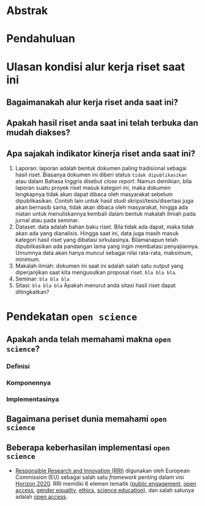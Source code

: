 # Abstrak 




# Pendahuluan



# Ulasan kondisi alur kerja riset saat ini

## Bagaimanakah alur kerja riset anda saat ini?



## Apakah hasil riset anda saat ini telah terbuka dan mudah diakses?


## Apa sajakah indikator kinerja riset anda saat ini?

1. Laporan: laporan adalah bentuk dokumen paling tradisional sebagai hasil riset. Biasanya dokumen ini diberi status `tidak dipublikasikan` atau dalam Bahasa Inggris disebut _close report_. Namun demikian, bila laporan suatu proyek riset masuk kategori ini, maka dokumen lengkapnya tidak akan dapat dibaca oleh masyarakat sebelum dipublikasikan. Contoh lain untuk hasil studi skripsi/tesis/disertasi juga akan bernasib sama, tidak akan dibaca oleh masyarakat, hingga ada niatan untuk menuliskannya kembali dalam bentuk makalah ilmiah pada jurnal atau pada seminar.
2. Dataset: data adalah bahan baku riset. Bila tidak ada dapat, maka tidak akan ada yang dianalisis. Hingga saat ini, data juga masih masuk kategori hasil riset yang dibatasi sirkulasinya. Bilamanapun telah dipublikasikan ada pandangan lama yang ingin membatasi penyajiannya. Umumnya data akan hanya muncul sebagai nilai rata-rata, maksimum, minimum.
3. Makalah ilmiah: dokumen ini saat ini adalah salah satu output yang diperjanjikan saat kita mengusulkan proposal riset. `bla bla bla`.
4. Seminar: `bla bla bla`  
5. Sitasi: `bla bla bla` Apakah menurut anda sitasi hasil riset dapat ditingkatkan?


# Pendekatan `open science` 

## Apakah anda telah memahami makna `open science`?

### Definisi


### Komponennya


### Implementasinya


## Bagaimana periset dunia memahami `open science`

## Beberapa keberhasilan implementasi `open science`

* [Responsible Research and Innovation (RRI)](http://rri-tools.eu) digunakan oleh European Commission (EU) sebagai salah satu _framework_ penting dalam visi [Horizon 2020](https://ec.europa.eu/programmes/horizon2020/). RRI memiliki 6 elemen tematik ([public engagement](https://ec.europa.eu/programmes/horizon2020/node/766), [open access](https://ec.europa.eu/programmes/horizon2020/node/1031), [gender equality](https://ec.europa.eu/programmes/horizon2020/node/797), [ethics](https://ec.europa.eu/programmes/horizon2020/node/767), [science education](https://ec.europa.eu/programmes/horizon2020/node/795)), dan salah satunya adalah [open access](https://ec.europa.eu/programmes/horizon2020/node/1031).
